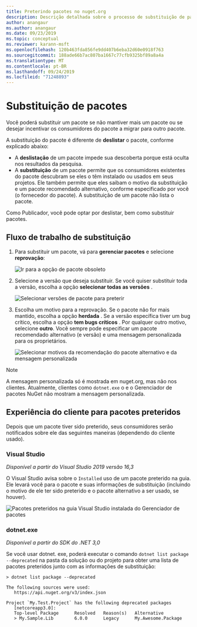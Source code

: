 ```yaml
---
title: Preterindo pacotes no nuget.org
description: Descrição detalhada sobre o processo de substituição de pacotes e como os clientes mostram essas informações
author: anangaur
ms.author: anangaur
ms.date: 09/23/2019
ms.topic: conceptual
ms.reviewer: karann-msft
ms.openlocfilehash: 120b463fda856fe9dd407b6eba32d60e0918f763
ms.sourcegitcommit: 188ade66b7ac807ba1667c77cfb9325bf89a8a4a
ms.translationtype: MT
ms.contentlocale: pt-BR
ms.lasthandoff: 09/24/2019
ms.locfileid: "71248893"
---
```

# <a name="deprecating-packages"></a>Substituição de pacotes

Você poderá substituir um pacote se não mantiver mais um pacote ou se desejar incentivar os consumidores do pacote a migrar para outro pacote. 

A substituição do pacote é diferente de **deslistar** o pacote, conforme explicado abaixo:
* A **deslistação** de um pacote impede sua descoberta porque está oculta nos resultados da pesquisa. 
* A **substituição** de um pacote permite que os consumidores existentes do pacote descubram se eles o têm instalado ou usados em seus projetos. Ele também permite que eles saibam o motivo da substituição e um pacote recomendado alternativo, conforme especificado por você (o fornecedor do pacote). A substituição de um pacote não lista o pacote. 

Como Publicador, você pode optar por deslistar, bem como substituir pacotes.

## <a name="deprecation-workflow"></a>Fluxo de trabalho de substituição
1. Para substituir um pacote, vá para **gerenciar pacotes** e selecione **reprovação**:

    ![Ir para a opção de pacote obsoleto](media/deprecation-select-option.png)

2. Selecione a versão que deseja substituir. Se você quiser substituir toda a versão, escolha a opção **selecionar todas as versões** .

    ![Selecionar versões de pacote para preterir](media/deprecation-select-version.png)

3. Escolha um motivo para a reprovação. Se o pacote não for mais mantido, escolha a opção **herdada** . Se a versão específica tiver um bug crítico, escolha a opção **tem bugs críticos** . Por qualquer outro motivo, selecione **outro**. Você sempre pode especificar um pacote recomendado alternativo (e versão) e uma mensagem personalizada para os proprietários. 

    ![Selecionar motivos da recomendação do pacote alternativo e da mensagem personalizada](media/deprecation-save.png)

> [!Note]
> A mensagem personalizada só é mostrada em nuget.org, mas não nos clientes. Atualmente, clientes como `dotnet.exe` o e o Gerenciador de pacotes NuGet não mostram a mensagem personalizada.

## <a name="client-experience-for-deprecated-packages"></a>Experiência do cliente para pacotes preteridos
Depois que um pacote tiver sido preterido, seus consumidores serão notificados sobre ele das seguintes maneiras (dependendo do cliente usado).

### <a name="visual-studio"></a>Visual Studio 
*Disponível a partir do Visual Studio 2019 versão 16,3*

O Visual Studio avisa sobre o `Installed` uso de um pacote preterido na guia. Ele levará você para o pacote e suas informações de substituição (incluindo o motivo de ele ter sido preterido e o pacote alternativo a ser usado, se houver).

   ![Pacotes preteridos na guia Visual Studio instalada do Gerenciador de pacotes](media/deprecation-vs.png)

### <a name="dotnetexe"></a>dotnet.exe
*Disponível a partir do SDK do .NET 3,0*

Se você usar dotnet. exe, poderá executar o comando `dotnet list package --deprecated` na pasta da solução ou do projeto para obter uma lista de pacotes preteridos junto com as informações de substituição:

```
> dotnet list package --deprecated

The following sources were used:
   https://api.nuget.org/v3/index.json

Project `My.Test.Project` has the following deprecated packages
   [netcoreapp3.0]:
   Top-level Package      Resolved   Reason(s)   Alternative
   > My.Sample.Lib        6.0.0      Legacy      My.Awesome.Package

```
